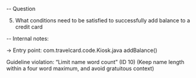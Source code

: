 -- Question

5. What conditions need to be satisfied to successfully add balance to a credit card

-- Internal notes:


-> Entry point: com.travelcard.code.Kiosk.java addBalance()

Guideline violation:  “Limit name word count” (ID 10)
 (Keep name length within a four word maximum, and avoid gratuitous context)